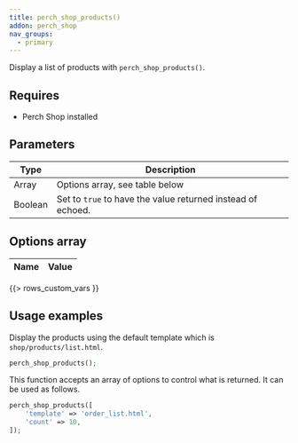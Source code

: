 ```yaml
---
title: perch_shop_products()
addon: perch_shop
nav_groups:
  - primary
---
```


Display a list of products with `perch_shop_products()`.

## Requires

- Perch Shop installed

## Parameters

| Type | Description |
|-|-|
| Array   | Options array, see table below |
| Boolean | Set to `true` to have the value returned instead of echoed. |


## Options array

|Name|Value|
|-|-|
{{> rows_custom_vars }}

## Usage examples

Display the products using the default template which is `shop/products/list.html`.

```php
perch_shop_products();
```


This function accepts an array of options to control what is returned. It can be used as follows.

```php
perch_shop_products([
    'template' => 'order_list.html',
    'count' => 10,
]);
```
